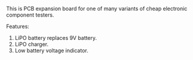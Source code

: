 This is PCB expansion board for one of many variants of cheap electronic component testers.

Features:

1) LiPO battery replaces 9V battery.
2) LiPO charger.
3) Low battery voltage indicator.
